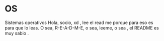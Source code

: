 # OS
Sistemas operativos
Hola, socio, xd , lee el read me porque para eso es para que lo leas. O sea, R-E-A-D-M-E, o sea, leeme, o sea , el README es muy sabio . 
